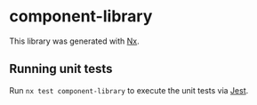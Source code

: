 # component-library

This library was generated with [Nx](https://nx.dev).

## Running unit tests

Run `nx test component-library` to execute the unit tests via [Jest](https://jestjs.io).

